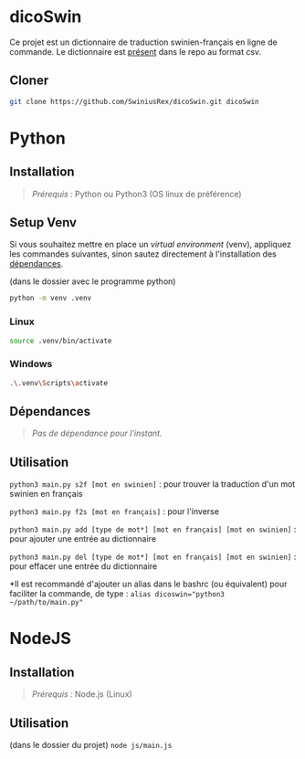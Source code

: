 # dicoSwin

Ce projet est un dictionnaire de traduction swinien-français en ligne de commande.
Le dictionnaire est [présent](./dictionnaire.csv) dans le repo au format csv.

## Cloner
```bash
git clone https://github.com/SwiniusRex/dicoSwin.git dicoSwin
```

# Python

## Installation 

> *Prérequis :*
Python ou Python3
(OS linux de préférence) 

## Setup Venv
Si vous souhaitez mettre en place un *virtual environment* (venv), appliquez les commandes suivantes, sinon sautez directement à l'installation des [dépendances](#dépendances).

(dans le dossier avec le programme python)
```bash
python -m venv .venv
```

### Linux
```bash
source .venv/bin/activate
```
### Windows
```bash
.\.venv\Scripts\activate
```

## Dépendances
> *Pas de dépendance pour l'instant.*


## Utilisation

`python3 main.py s2f [mot en swinien]` : pour trouver la traduction d'un mot swinien en français

`python3 main.py f2s [mot en français]` : pour l'inverse

`python3 main.py add [type de mot*] [mot en français] [mot en swinien]` : pour ajouter une entrée au dictionnaire

`python3 main.py del [type de mot*] [mot en français] [mot en swinien]` : pour effacer une entrée du dictionnaire

*Il est recommandé d'ajouter un alias dans le bashrc (ou équivalent) pour faciliter la commande, de type : `alias dicoswin="python3 ~/path/to/main.py"`

# NodeJS

## Installation

> *Prérequis :*
Node.js (Linux)

## Utilisation

(dans le dossier du projet) `node js/main.js`